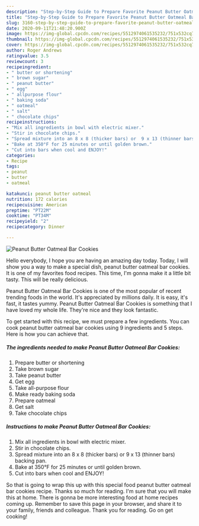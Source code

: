 ```yaml
---
description: "Step-by-Step Guide to Prepare Favorite Peanut Butter Oatmeal Bar Cookies"
title: "Step-by-Step Guide to Prepare Favorite Peanut Butter Oatmeal Bar Cookies"
slug: 3160-step-by-step-guide-to-prepare-favorite-peanut-butter-oatmeal-bar-cookies
date: 2020-09-11T21:48:20.900Z
image: https://img-global.cpcdn.com/recipes/5512974061535232/751x532cq70/peanut-butter-oatmeal-bar-cookies-recipe-main-photo.jpg
thumbnail: https://img-global.cpcdn.com/recipes/5512974061535232/751x532cq70/peanut-butter-oatmeal-bar-cookies-recipe-main-photo.jpg
cover: https://img-global.cpcdn.com/recipes/5512974061535232/751x532cq70/peanut-butter-oatmeal-bar-cookies-recipe-main-photo.jpg
author: Roger Andrews
ratingvalue: 3.5
reviewcount: 3
recipeingredient:
- " butter or shortening"
- " brown sugar"
- " peanut butter"
- " egg"
- " allpurpose flour"
- " baking soda"
- " oatmeal"
- " salt"
- " chocolate chips"
recipeinstructions:
- "Mix all ingredients in bowl with electric mixer."
- "Stir in chocolate chips."
- "Spread mixture into an 8 x 8 (thicker bars) or  9 x 13 (thinner bars) backing pan."
- "Bake at 350°F for 25 minutes or until golden brown."
- "Cut into bars when cool and ENJOY!"
categories:
- Recipe
tags:
- peanut
- butter
- oatmeal

katakunci: peanut butter oatmeal 
nutrition: 172 calories
recipecuisine: American
preptime: "PT22M"
cooktime: "PT34M"
recipeyield: "2"
recipecategory: Dinner

---
```



![Peanut Butter Oatmeal Bar Cookies](https://img-global.cpcdn.com/recipes/5512974061535232/751x532cq70/peanut-butter-oatmeal-bar-cookies-recipe-main-photo.jpg)

Hello everybody, I hope you are having an amazing day today. Today, I will show you a way to make a special dish, peanut butter oatmeal bar cookies. It is one of my favorites food recipes. This time, I'm gonna make it a little bit tasty. This will be really delicious.

Peanut Butter Oatmeal Bar Cookies is one of the most popular of recent trending foods in the world. It's appreciated by millions daily. It is easy, it's fast, it tastes yummy. Peanut Butter Oatmeal Bar Cookies is something that I have loved my whole life. They're nice and they look fantastic.




To get started with this recipe, we must prepare a few ingredients. You can cook peanut butter oatmeal bar cookies using 9 ingredients and 5 steps. Here is how you can achieve that.

<!--inarticleads1-->

##### The ingredients needed to make Peanut Butter Oatmeal Bar Cookies:

1. Prepare  butter or shortening
1. Take  brown sugar
1. Take  peanut butter
1. Get  egg
1. Take  all-purpose flour
1. Make ready  baking soda
1. Prepare  oatmeal
1. Get  salt
1. Take  chocolate chips




<!--inarticleads2-->

##### Instructions to make Peanut Butter Oatmeal Bar Cookies:

1. Mix all ingredients in bowl with electric mixer.
1. Stir in chocolate chips.
1. Spread mixture into an 8 x 8 (thicker bars) or  9 x 13 (thinner bars) backing pan.
1. Bake at 350°F for 25 minutes or until golden brown.
1. Cut into bars when cool and ENJOY!




So that is going to wrap this up with this special food peanut butter oatmeal bar cookies recipe. Thanks so much for reading. I'm sure that you will make this at home. There is gonna be more interesting food at home recipes coming up. Remember to save this page in your browser, and share it to your family, friends and colleague. Thank you for reading. Go on get cooking!
